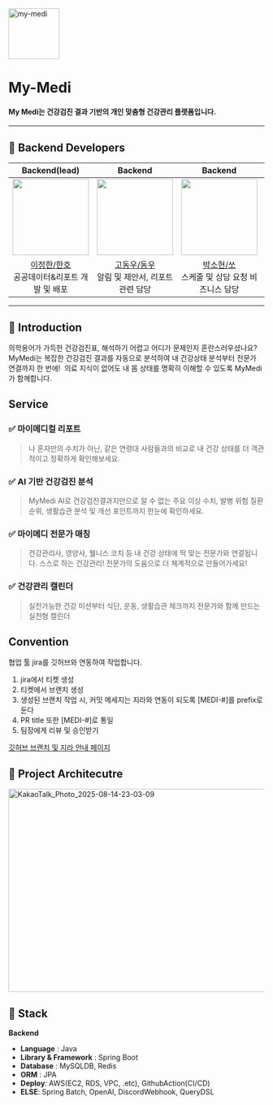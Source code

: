 <img width="100" height="100" alt="my-medi" src="https://github.com/user-attachments/assets/ab918813-b25c-4549-a058-847c12239a92" />
<h1>My-Medi</h1>
<h4>My Medi는 건강검진 결과 기반의 개인 맞춤형 건강관리 플랫폼입니다.</h4>

---

## 📌 Backend Developers

<div align="center">

|                                Backend(lead)                          |                               Backend                               |                                Backend                                 |                                Backend                                 |
|:---------------------------------------------------------------------:|:-------------------------------------------------------------------:|:----------------------------------------------------------------------:|:----------------------------------------------------------------------:|
| <img src="https://github.com/H4nnhoi.png" width="150" /> | <img src="https://github.com/DwKwCs.png" width="150" /> | <img src="https://github.com/Sohyunnnn.png" width="150" /> | <img src="https://github.com/Seona12.png" width="150" /> |
| [이정한/한호](https://github.com/H4nnhoi)<br />공공데이터&리포트 개발 및 배포 | [고동우/동우](https://github.com/DwKwCs)<br />알림 및 제안서, 리포트 관련 담당 | [박소현/쏘](https://github.com/Sohyunnnn)<br />스케줄 및 상담 요청 비즈니스 담당 |[편선아/선아](https://github.com/Seona12)<br /> 회원 정보 및 시큐리티 담당|

</div>

---
## 📝 Introduction

<!-- My Medi는 건강검진 결과 기반의 개인 맞춤형 건강관리 플랫폼입니다. -->
의학용어가 가득한 건강검진표, 해석하기 어렵고 어디가 문제인지 혼란스러우셨나요?
MyMedi는 복잡한 건강검진 결과를 자동으로 분석하여 내 건강상태 분석부터 전문가 연결까지 한 번에! 
의료 지식이 없어도 내 몸 상태를 명확히 이해할 수 있도록 MyMedi가 함께합니다.

## Service

### ✅ 마이메디컬 리포트
> 나 혼자만의 수치가 아닌, 같은 연령대 사람들과의 비교로 내 건강 상태를 더 객관적이고 정확하게 확인해보세요.
### ✅ AI 기반 건강검진 분석
> MyMedi AI로 건강검진결과지만으로 알 수 없는 주요 이상 수치, 발병 위험 질환 순위, 생활습관 분석 및 개선 포인트까지 한눈에 확인하세요.
### ✅ 마이메디 전문가 매칭
> 건강관리사, 영양사, 웰니스 코치 등 내 건강 상태에 딱 맞는 전문가와 연결됩니다. 스스로 하는 건강관리! 전문가의 도움으로 더 체계적으로 만들어가세요!
### ✅ 건강관리 캘린더
> 실천가능한 건강 미션부터 식단, 운동, 생활습관 체크까지 전문가와 함께 만드는 실천형 캘린더

## Convention
협업 툴 jira를 깃허브와 연동하여 작업합니다. 
1. jira에서 티켓 생성
2. 티켓에서 브랜치 생성
3. 생성된 브랜치 작업 시, 커밋 메세지는 지라와 연동이 되도록 [MEDI-#]를 prefix로 둔다
4. PR title 또한 [MEDI-#]로 통일
5. 팀장에게 리뷰 및 승인받기

[깃허브 브랜치 및 지라 안내 페이지](https://lumbar-apology-4ac.notion.site/GitHub-Jira-21ce31d1c51f80a59fead3713698c934)

## 🔨 Project Architecutre
<img width="721" height="400" alt="KakaoTalk_Photo_2025-08-14-23-03-09" src="https://github.com/user-attachments/assets/181e7f2e-e275-488a-8726-386342e54646" />

## 🔧 Stack

**Backend**
- **Language** : Java 
- **Library & Framework** : Spring Boot
- **Database** : MySQLDB, Redis
- **ORM** : JPA
- **Deploy**: AWS(EC2, RDS, VPC, .etc), GithubAction(CI/CD)
- **ELSE**: Spring Batch, OpenAI, DiscordWebhook, QueryDSL
